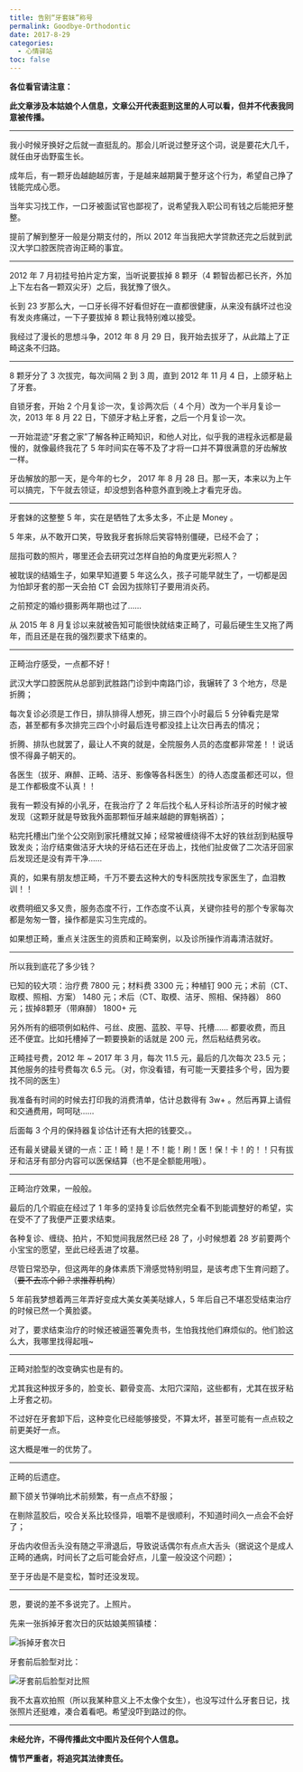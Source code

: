 ```yaml
---
title: 告别“牙套妹”称号
permalink: Goodbye-Orthodontic
date: 2017-8-29
categories:
  - 心情驿站
toc: false
---
```


**各位看官请注意：**

**此文章涉及本姑娘个人信息，文章公开代表逛到这里的人可以看，但并不代表我同意被传播。**

<!--more-->

----

我小时候牙换好之后就一直挺乱的。那会儿听说过整牙这个词，说是要花大几千，就任由牙齿野蛮生长。

成年后，有一颗牙齿越龅越厉害，于是越来越期冀于整牙这个行为，希望自己挣了钱能完成心愿。

当年实习找工作，一口牙被面试官也鄙视了，说希望我入职公司有钱之后能把牙整整。

提前了解到整牙一般是分期支付的，所以 2012 年当我把大学贷款还完之后就到武汉大学口腔医院咨询正畸的事宜。

----

2012 年 7 月初挂号拍片定方案，当听说要拔掉 8 颗牙（4 颗智齿都已长齐，外加上下左右各一颗双尖牙）之后，我犹豫了很久。

长到 23 岁那么大，一口牙长得不好看但好在一直都很健康，从来没有龋坏过也没有发炎疼痛过，一下子要拔掉 8 颗让我特别难以接受。

我经过了漫长的思想斗争，2012 年 8 月 29 日，我开始去拔牙了，从此踏上了正畸这条不归路。

----

8 颗牙分了 3 次拔完，每次间隔 2 到 3 周，直到 2012 年 11 月 4 日，上颌牙粘上了牙套。

自锁牙套，开始 2 个月复诊一次，复诊两次后（ 4 个月）改为一个半月复诊一次，2013 年 8 月 22 日，下颌牙才粘上牙套，之后一个月复诊一次。

一开始混迹“牙套之家”了解各种正畸知识，和他人对比，似乎我的进程永远都是最慢的，就像最终我花了 5 年时间实在等不及了才将一口并不算很满意的牙齿解放一样。

牙齿解放的那一天，是今年的七夕， 2017 年 8 月 28 日。那一天，本来以为上午可以搞完，下午就去领证，却没想到各种意外直到晚上才看完牙齿。

----

牙套妹的这整整 5 年，实在是牺牲了太多太多，不止是 Money 。

5 年来，从不敢开口笑，导致我牙套拆除后笑容特别僵硬，已经不会了；

屈指可数的照片，哪里还会去研究过怎样自拍的角度更光彩照人？

被耽误的结婚生子，如果早知道要 5 年这么久，孩子可能早就生了，一切都是因为怕卸牙套的那一天会拍 CT 会因为拔除钉子要用消炎药。

之前预定的婚纱摄影两年期也过了……

从 2015 年 8 月复诊以来就被告知可能很快就结束正畸了，可最后硬生生又拖了两年，而且还是在我的强烈要求下结束的。

----

正畸治疗感受，一点都不好！

武汉大学口腔医院从总部到武胜路门诊到中南路门诊，我辗转了 3 个地方，尽是折腾；

每次复诊必须是工作日，排队排得人想死，排三四个小时最后 5 分钟看完是常态，甚至都有多次排完三四个小时最后连号都没挂上让次日再去的情况；

折腾、排队也就罢了，最让人不爽的就是，全院服务人员的态度都非常差！！说话恨不得鼻子朝天的。

各医生（拔牙、麻醉、正畸、洁牙、影像等各科医生）的待人态度虽都还可以，但是工作都极度不认真！！

我有一颗没有掉的小乳牙，在我治疗了 2 年后找个私人牙科诊所洁牙的时候才被发现（这颗牙就是导致我外面那颗恒牙越来越龅的罪魁祸首）；

粘完托槽出门坐个公交刚到家托槽就又掉；经常被缠绕得不太好的铁丝刮到粘膜导致发炎；治疗结束做洁牙大块的牙结石还在牙齿上，找他们扯皮做了二次洁牙回家后发现还是没有弄干净……

真的，如果有朋友想正畸，千万不要去这种大的专科医院找专家医生了，血泪教训！！

收费明细又多又贵，服务态度不行，工作态度不认真，关键你挂号的那个专家每次都是匆匆一瞥，操作都是实习生完成的。

如果想正畸，重点关注医生的资质和正畸案例，以及诊所操作消毒清洁就好。

----

所以我到底花了多少钱？

已知的较大项：治疗费 7800 元；材料费 3300 元；种植钉 900 元；术前（CT、取模、照相、方案） 1480 元；术后（CT、取模、洁牙、照相、保持器） 860 元；拔掉8颗牙（带麻醉） 1800+ 元

另外所有的细项例如粘件、弓丝、皮圈、蓝胶、平导、托槽…… 都要收费，而且还不便宜。比如托槽掉了一颗要换新的话就是 200 元，然后粘结费另收。

正畸挂号费，2012 年 ~ 2017 年 3 月，每次 11.5 元，最后的几次每次 23.5 元；其他服务的挂号费每次 6.5 元。（对，你没看错，有可能一天要挂多个号，因为要找不同的医生）

我准备有时间的时候去打印我的消费清单，估计总数得有 3w+ 。然后再算上请假和交通费用，呵呵哒……

后面每 3 个月的保持器复诊估计还有大把的钱要交。。

还有最关键最关键的一点：正！畸！是！不！能！刷！医！保！卡！的！！只有拔牙和洁牙有部分内容可以医保结算（也不是全额能用哦）。

----

正畸治疗效果，一般般。

最后的几个瑕疵在经过了 1 年多的坚持复诊后依然完全看不到能调整好的希望，实在受不了了我便严正要求结束。

各种复诊、缠绕、拍片，不知觉间我居然已经 28 了，小时候想着 28 岁前要两个小宝宝的愿望，至此已经丢进了坟墓。

尽管日常恐孕，但这两年的身体素质下滑感觉特别明显，是该考虑下生育问题了。（~~要不去冻个卵？求推荐机构~~）

5 年前我梦想着两三年弄好变成大美女美美哒嫁人，5 年后自己不堪忍受结束治疗的时候已然一个黄脸婆。

对了，要求结束治疗的时候还被逼签署免责书，生怕我找他们麻烦似的。他们脸这么大，我哪里找得起哦~

----

正畸对脸型的改变确实也是有的。

尤其我这种拔牙多的，脸变长、颧骨变高、太阳穴深陷，这些都有，尤其在拔牙粘上牙套之初。

不过好在牙套卸下后，这种变化已经能够接受，不算太坏，甚至可能有一点点较之前更美好一点。

这大概是唯一的优势了。

----

正畸的后遗症。

颞下颌关节弹响比术前频繁，有一点点不舒服；

在剔除蓝胶后，咬合关系比较怪异，咀嚼不是很顺利，不知道时间久一点会不会好了；

牙齿内收但舌头没有随之平滑退后，导致说话偶尔有点点大舌头（据说这个是成人正畸的通病，时间长了之后可能会好点，儿童一般没这个问题）；

至于牙齿是不是变松，暂时还没发现。

----

恩，要说的差不多说完了。上照片。

先来一张拆掉牙套次日的灰姑娘美照镇楼：

![拆掉牙套次日](https://pek3b.qingstor.com/imephen/20190426161220.png)

牙套前后脸型对比：

![牙套前后脸型对比照](https://pek3b.qingstor.com/imephen/20190426161335.png)

我不太喜欢拍照（所以我某种意义上不太像个女生），也没写过什么牙套日记，找张照片还挺难，凑合着看吧。希望没吓到路过的你。

----

**未经允许，不得传播此文中图片及任何个人信息。**

**情节严重者，将追究其法律责任。**
